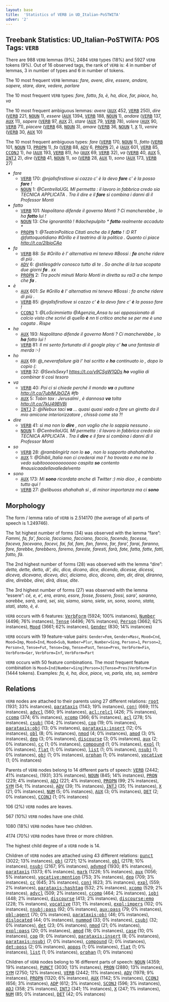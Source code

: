 ```yaml
---
layout: base
title:  'Statistics of VERB in UD_Italian-PoSTWITA'
udver: '2'
---
```


## Treebank Statistics: UD_Italian-PoSTWITA: POS Tags: `VERB`

There are 988 `VERB` lemmas (9%), 2484 `VERB` types (18%) and 5927 `VERB` tokens (9%).
Out of 16 observed tags, the rank of `VERB` is: 4 in number of lemmas, 3 in number of types and 6 in number of tokens.

The 10 most frequent `VERB` lemmas: <em>fare, avere, dire, essere, andare, sapere, stare, dare, vedere, parlare</em>

The 10 most frequent `VERB` types:  <em>fare, fatto, fa, è, ha, dice, far, piace, ho, va</em>

The 10 most frequent ambiguous lemmas: <em>avere</em> (<tt><a href="it_postwita-pos-AUX.html">AUX</a></tt> 452, <tt><a href="it_postwita-pos-VERB.html">VERB</a></tt> 250), <em>dire</em> (<tt><a href="it_postwita-pos-VERB.html">VERB</a></tt> 221, <tt><a href="it_postwita-pos-NOUN.html">NOUN</a></tt> 1), <em>essere</em> (<tt><a href="it_postwita-pos-AUX.html">AUX</a></tt> 1394, <tt><a href="it_postwita-pos-VERB.html">VERB</a></tt> 188, <tt><a href="it_postwita-pos-NOUN.html">NOUN</a></tt> 1), <em>andare</em> (<tt><a href="it_postwita-pos-VERB.html">VERB</a></tt> 137, <tt><a href="it_postwita-pos-AUX.html">AUX</a></tt> 11), <em>sapere</em> (<tt><a href="it_postwita-pos-VERB.html">VERB</a></tt> 97, <tt><a href="it_postwita-pos-AUX.html">AUX</a></tt> 2), <em>stare</em> (<tt><a href="it_postwita-pos-AUX.html">AUX</a></tt> 79, <tt><a href="it_postwita-pos-VERB.html">VERB</a></tt> 78), <em>volere</em> (<tt><a href="it_postwita-pos-AUX.html">AUX</a></tt> 90, <tt><a href="it_postwita-pos-VERB.html">VERB</a></tt> 71), <em>piacere</em> (<tt><a href="it_postwita-pos-VERB.html">VERB</a></tt> 68, <tt><a href="it_postwita-pos-NOUN.html">NOUN</a></tt> 3), <em>amare</em> (<tt><a href="it_postwita-pos-VERB.html">VERB</a></tt> 36, <tt><a href="it_postwita-pos-NOUN.html">NOUN</a></tt> 1, <tt><a href="it_postwita-pos-X.html">X</a></tt> 1), <em>venire</em> (<tt><a href="it_postwita-pos-VERB.html">VERB</a></tt> 30, <tt><a href="it_postwita-pos-AUX.html">AUX</a></tt> 10)

The 10 most frequent ambiguous types:  <em>fare</em> (<tt><a href="it_postwita-pos-VERB.html">VERB</a></tt> 170, <tt><a href="it_postwita-pos-NOUN.html">NOUN</a></tt> 1), <em>fatto</em> (<tt><a href="it_postwita-pos-VERB.html">VERB</a></tt> 101, <tt><a href="it_postwita-pos-NOUN.html">NOUN</a></tt> 13, <tt><a href="it_postwita-pos-PROPN.html">PROPN</a></tt> 1), <em>fa</em> (<tt><a href="it_postwita-pos-VERB.html">VERB</a></tt> 88, <tt><a href="it_postwita-pos-ADV.html">ADV</a></tt> 6, <tt><a href="it_postwita-pos-PROPN.html">PROPN</a></tt> 2), <em>è</em> (<tt><a href="it_postwita-pos-AUX.html">AUX</a></tt> 601, <tt><a href="it_postwita-pos-VERB.html">VERB</a></tt> 85, <tt><a href="it_postwita-pos-CCONJ.html">CCONJ</a></tt> 1), <em>ha</em> (<tt><a href="it_postwita-pos-AUX.html">AUX</a></tt> 193, <tt><a href="it_postwita-pos-VERB.html">VERB</a></tt> 81), <em>ho</em> (<tt><a href="it_postwita-pos-AUX.html">AUX</a></tt> 69, <tt><a href="it_postwita-pos-VERB.html">VERB</a></tt> 32), <em>va</em> (<tt><a href="it_postwita-pos-VERB.html">VERB</a></tt> 40, <tt><a href="it_postwita-pos-AUX.html">AUX</a></tt> 5, <tt><a href="it_postwita-pos-INTJ.html">INTJ</a></tt> 2), <em>dire</em> (<tt><a href="it_postwita-pos-VERB.html">VERB</a></tt> 41, <tt><a href="it_postwita-pos-NOUN.html">NOUN</a></tt> 1), <em>so</em> (<tt><a href="it_postwita-pos-VERB.html">VERB</a></tt> 28, <tt><a href="it_postwita-pos-AUX.html">AUX</a></tt> 1), <em>sono</em> (<tt><a href="it_postwita-pos-AUX.html">AUX</a></tt> 173, <tt><a href="it_postwita-pos-VERB.html">VERB</a></tt> 27)


* <em>fare</em>
  * <tt><a href="it_postwita-pos-VERB.html">VERB</a></tt> 170: <em>@njallsfirstlove si cazzo c' è la devo <b>fare</b> c' è la posso <b>fare</b> !</em>
  * <tt><a href="it_postwita-pos-NOUN.html">NOUN</a></tt> 1: <em>@CentrellaUGL MI permetta : il lavoro in fabbrica credo sia TECNICA APPLICATA . Tra il dire e il <b>fare</b> si combina i danni di il Professor Monti</em>
* <em>fatto</em>
  * <tt><a href="it_postwita-pos-VERB.html">VERB</a></tt> 101: <em>Napolitano difende il governo Monti ? Ci mancherebbe , lo ha <b>fatto</b> lui !</em>
  * <tt><a href="it_postwita-pos-NOUN.html">NOUN</a></tt> 13: <em>Che ignorantità ! #dachepulpito * <b>fatto</b> realmente accaduto *</em>
  * <tt><a href="it_postwita-pos-PROPN.html">PROPN</a></tt> 1: <em>@TeatrinPolitica Citati anche da il <b>fatto</b> ! :D RT @fattoquotidiano #Grillo e il teatrino di la politica . Quanto ci piace http://t.co/2IbioCAo</em>
* <em>fa</em>
  * <tt><a href="it_postwita-pos-VERB.html">VERB</a></tt> 88: <em>Se #Grillo è l' alternativa mi tenevo #Bossi : <b>fa</b> anche ridere di più .</em>
  * <tt><a href="it_postwita-pos-ADV.html">ADV</a></tt> 6: <em>@stilesgdrlv conosco tutto di te . So anche di la tua scopata due giorni <b>fa</b> . xx</em>
  * <tt><a href="it_postwita-pos-PROPN.html">PROPN</a></tt> 2: <em>Tra pochi minuti Mario Monti in diretta su rai3 a che tempo che <b>fa</b> .</em>
* <em>è</em>
  * <tt><a href="it_postwita-pos-AUX.html">AUX</a></tt> 601: <em>Se #Grillo <b>è</b> l' alternativa mi tenevo #Bossi : fa anche ridere di più .</em>
  * <tt><a href="it_postwita-pos-VERB.html">VERB</a></tt> 85: <em>@njallsfirstlove si cazzo c' <b>è</b> la devo fare c' <b>è</b> la posso fare !</em>
  * <tt><a href="it_postwita-pos-CCONJ.html">CCONJ</a></tt> 1: <em>@LoScimmietto @Agenzia_Ansa tu sei appassionato di calcio visto che scrivi di quello <b>è</b> nn ti critico anche se per me è una cagata . Rispe</em>
* <em>ha</em>
  * <tt><a href="it_postwita-pos-AUX.html">AUX</a></tt> 193: <em>Napolitano difende il governo Monti ? Ci mancherebbe , lo <b>ha</b> fatto lui !</em>
  * <tt><a href="it_postwita-pos-VERB.html">VERB</a></tt> 81: <em>Il mi sento fortunato di il google play c' <b>ha</b> una fantasia di merda :-)</em>
* <em>ho</em>
  * <tt><a href="it_postwita-pos-AUX.html">AUX</a></tt> 69: <em>@_neverafailure già l' hai scritto e <b>ho</b> continuato io , dopo lo copio (:</em>
  * <tt><a href="it_postwita-pos-VERB.html">VERB</a></tt> 32: <em>@SexIsSexy1 https://t.co/y9CSgW1QDs <b>ho</b> vogliia di combinar ti così tesoro</em>
* <em>va</em>
  * <tt><a href="it_postwita-pos-VERB.html">VERB</a></tt> 40: <em>Poi ci si chiede perché il mondo <b>va</b> a puttane http://t.co/7ublMJbOZA #fb</em>
  * <tt><a href="it_postwita-pos-AUX.html">AUX</a></tt> 5: <em>Tobin tax : Jerusalmi , è dannosa <b>va</b> tolta http://t.co/7klJ49BVBj</em>
  * <tt><a href="it_postwita-pos-INTJ.html">INTJ</a></tt> 2: <em>@iNebux taci <b>va</b> … quasi quasi vado a fare un giretto da il mio amicone interiorizzatore , chissà come sta ?!</em>
* <em>dire</em>
  * <tt><a href="it_postwita-pos-VERB.html">VERB</a></tt> 41: <em>sì ma non lo <b>dire</b> , non voglio che lo sappia nessuno .</em>
  * <tt><a href="it_postwita-pos-NOUN.html">NOUN</a></tt> 1: <em>@CentrellaUGL MI permetta : il lavoro in fabbrica credo sia TECNICA APPLICATA . Tra il <b>dire</b> e il fare si combina i danni di il Professor Monti</em>
* <em>so</em>
  * <tt><a href="it_postwita-pos-VERB.html">VERB</a></tt> 28: <em>@ramblingirlz non lo <b>so</b> , non lo sopporto ahahahahha .</em>
  * <tt><a href="it_postwita-pos-AUX.html">AUX</a></tt> 1: <em>@Ghibli_Italia non ci crederai ma l' ho trovato e mo me lo vedo subitooooooooooooo caspita <b>so</b> contento #nausicaadellavalledelvento</em>
* <em>sono</em>
  * <tt><a href="it_postwita-pos-AUX.html">AUX</a></tt> 173: <em>Mi <b>sono</b> ricordata anche di Twitter :) mio dioo , è cambiato tutto qui !</em>
  * <tt><a href="it_postwita-pos-VERB.html">VERB</a></tt> 27: <em>@elibuoss ahahahah si , di minor importanza ma ci <b>sono</b></em>

## Morphology

The form / lemma ratio of `VERB` is 2.514170 (the average of all parts of speech is 1.249746).

The 1st highest number of forms (34) was observed with the lemma “fare”: <em>Fammi, fa, fa', faccia, facciamo, facciano, faccio, facendo, facesse, faceva, facevano, facevi, fai, fal, fam, fan, fanno, far, fara', farai, faranno, fare, farebbe, farebbero, faremo, fareste, faresti, farà, fate, fatta, fatte, fatti, fatto, fà</em>.

The 2nd highest number of forms (28) was observed with the lemma “dire”: <em>detta, dette, detto, di', dic, dica, dicano, dice, dicendo, dicesse, dicessi, diceva, dicevano, dicevo, dici, diciamo, dico, dicono, dim, dir, dirai, diranno, dire, direbbe, direi, dirà, disse, dite</em>.

The 3rd highest number of forms (27) was observed with the lemma “essere”: <em>cé, e, e', era, erano, essre, fosse, fossero, fossi, sara', saranno, sarebbe, sarà, sará, sei, sia, siamo, siano, siete, sn, sono, soono, stata, stati, stato, è, é</em>.

`VERB` occurs with 6 features: <tt><a href="it_postwita-feat-VerbForm.html">VerbForm</a></tt> (5924; 100% instances), <tt><a href="it_postwita-feat-Number.html">Number</a></tt> (4496; 76% instances), <tt><a href="it_postwita-feat-Tense.html">Tense</a></tt> (4496; 76% instances), <tt><a href="it_postwita-feat-Person.html">Person</a></tt> (3662; 62% instances), <tt><a href="it_postwita-feat-Mood.html">Mood</a></tt> (3661; 62% instances), <tt><a href="it_postwita-feat-Gender.html">Gender</a></tt> (830; 14% instances)

`VERB` occurs with 19 feature-value pairs: `Gender=Fem`, `Gender=Masc`, `Mood=Cnd`, `Mood=Imp`, `Mood=Ind`, `Mood=Sub`, `Number=Plur`, `Number=Sing`, `Person=1`, `Person=2`, `Person=3`, `Tense=Fut`, `Tense=Imp`, `Tense=Past`, `Tense=Pres`, `VerbForm=Fin`, `VerbForm=Ger`, `VerbForm=Inf`, `VerbForm=Part`

`VERB` occurs with 50 feature combinations.
The most frequent feature combination is `Mood=Ind|Number=Sing|Person=3|Tense=Pres|VerbForm=Fin` (1444 tokens).
Examples: <em>fa, è, ha, dice, piace, va, parla, sta, sa, sembra</em>


## Relations

`VERB` nodes are attached to their parents using 27 different relations: <tt><a href="it_postwita-dep-root.html">root</a></tt> (1931; 33% instances), <tt><a href="it_postwita-dep-parataxis.html">parataxis</a></tt> (1143; 19% instances), <tt><a href="it_postwita-dep-conj.html">conj</a></tt> (669; 11% instances), <tt><a href="it_postwita-dep-advcl.html">advcl</a></tt> (560; 9% instances), <tt><a href="it_postwita-dep-acl-relcl.html">acl:relcl</a></tt> (426; 7% instances), <tt><a href="it_postwita-dep-ccomp.html">ccomp</a></tt> (374; 6% instances), <tt><a href="it_postwita-dep-xcomp.html">xcomp</a></tt> (366; 6% instances), <tt><a href="it_postwita-dep-acl.html">acl</a></tt> (278; 5% instances), <tt><a href="it_postwita-dep-csubj.html">csubj</a></tt> (104; 2% instances), <tt><a href="it_postwita-dep-cop.html">cop</a></tt> (19; 0% instances), <tt><a href="it_postwita-dep-parataxis-obj.html">parataxis:obj</a></tt> (13; 0% instances), <tt><a href="it_postwita-dep-parataxis-insert.html">parataxis:insert</a></tt> (12; 0% instances), <tt><a href="it_postwita-dep-obl.html">obl</a></tt> (8; 0% instances), <tt><a href="it_postwita-dep-nmod.html">nmod</a></tt> (4; 0% instances), <tt><a href="it_postwita-dep-amod.html">amod</a></tt> (3; 0% instances), <tt><a href="it_postwita-dep-dep.html">dep</a></tt> (3; 0% instances), <tt><a href="it_postwita-dep-discourse.html">discourse</a></tt> (3; 0% instances), <tt><a href="it_postwita-dep-aux.html">aux</a></tt> (2; 0% instances), <tt><a href="it_postwita-dep-cc.html">cc</a></tt> (1; 0% instances), <tt><a href="it_postwita-dep-compound.html">compound</a></tt> (1; 0% instances), <tt><a href="it_postwita-dep-expl.html">expl</a></tt> (1; 0% instances), <tt><a href="it_postwita-dep-flat.html">flat</a></tt> (1; 0% instances), <tt><a href="it_postwita-dep-list.html">list</a></tt> (1; 0% instances), <tt><a href="it_postwita-dep-nsubj.html">nsubj</a></tt> (1; 0% instances), <tt><a href="it_postwita-dep-obj.html">obj</a></tt> (1; 0% instances), <tt><a href="it_postwita-dep-orphan.html">orphan</a></tt> (1; 0% instances), <tt><a href="it_postwita-dep-vocative.html">vocative</a></tt> (1; 0% instances)

Parents of `VERB` nodes belong to 14 different parts of speech: <tt><a href="it_postwita-pos-VERB.html">VERB</a></tt> (2442; 41% instances),  (1931; 33% instances), <tt><a href="it_postwita-pos-NOUN.html">NOUN</a></tt> (845; 14% instances), <tt><a href="it_postwita-pos-PRON.html">PRON</a></tt> (229; 4% instances), <tt><a href="it_postwita-pos-ADJ.html">ADJ</a></tt> (221; 4% instances), <tt><a href="it_postwita-pos-PROPN.html">PROPN</a></tt> (99; 2% instances), <tt><a href="it_postwita-pos-SYM.html">SYM</a></tt> (54; 1% instances), <tt><a href="it_postwita-pos-ADV.html">ADV</a></tt> (39; 1% instances), <tt><a href="it_postwita-pos-INTJ.html">INTJ</a></tt> (35; 1% instances), <tt><a href="it_postwita-pos-X.html">X</a></tt> (21; 0% instances), <tt><a href="it_postwita-pos-NUM.html">NUM</a></tt> (5; 0% instances), <tt><a href="it_postwita-pos-AUX.html">AUX</a></tt> (3; 0% instances), <tt><a href="it_postwita-pos-DET.html">DET</a></tt> (2; 0% instances), <tt><a href="it_postwita-pos-CCONJ.html">CCONJ</a></tt> (1; 0% instances)

106 (2%) `VERB` nodes are leaves.

567 (10%) `VERB` nodes have one child.

1080 (18%) `VERB` nodes have two children.

4174 (70%) `VERB` nodes have three or more children.

The highest child degree of a `VERB` node is 14.

Children of `VERB` nodes are attached using 43 different relations: <tt><a href="it_postwita-dep-punct.html">punct</a></tt> (3022; 13% instances), <tt><a href="it_postwita-dep-obj.html">obj</a></tt> (2721; 12% instances), <tt><a href="it_postwita-dep-obl.html">obl</a></tt> (2178; 10% instances), <tt><a href="it_postwita-dep-nsubj.html">nsubj</a></tt> (2167; 9% instances), <tt><a href="it_postwita-dep-advmod.html">advmod</a></tt> (1930; 8% instances), <tt><a href="it_postwita-dep-parataxis.html">parataxis</a></tt> (1373; 6% instances), <tt><a href="it_postwita-dep-mark.html">mark</a></tt> (1226; 5% instances), <tt><a href="it_postwita-dep-aux.html">aux</a></tt> (1056; 5% instances), <tt><a href="it_postwita-dep-vocative-mention.html">vocative:mention</a></tt> (753; 3% instances), <tt><a href="it_postwita-dep-dep.html">dep</a></tt> (709; 3% instances), <tt><a href="it_postwita-dep-cc.html">cc</a></tt> (645; 3% instances), <tt><a href="it_postwita-dep-conj.html">conj</a></tt> (623; 3% instances), <tt><a href="it_postwita-dep-expl.html">expl</a></tt> (559; 2% instances), <tt><a href="it_postwita-dep-parataxis-hashtag.html">parataxis:hashtag</a></tt> (532; 2% instances), <tt><a href="it_postwita-dep-xcomp.html">xcomp</a></tt> (529; 2% instances), <tt><a href="it_postwita-dep-advcl.html">advcl</a></tt> (509; 2% instances), <tt><a href="it_postwita-dep-ccomp.html">ccomp</a></tt> (464; 2% instances), <tt><a href="it_postwita-dep-iobj.html">iobj</a></tt> (448; 2% instances), <tt><a href="it_postwita-dep-discourse.html">discourse</a></tt> (413; 2% instances), <tt><a href="it_postwita-dep-discourse-emo.html">discourse:emo</a></tt> (228; 1% instances), <tt><a href="it_postwita-dep-vocative.html">vocative</a></tt> (131; 1% instances), <tt><a href="it_postwita-dep-expl-impers.html">expl:impers</a></tt> (102; 0% instances), <tt><a href="it_postwita-dep-nsubj-pass.html">nsubj:pass</a></tt> (92; 0% instances), <tt><a href="it_postwita-dep-aux-pass.html">aux:pass</a></tt> (79; 0% instances), <tt><a href="it_postwita-dep-obl-agent.html">obl:agent</a></tt> (70; 0% instances), <tt><a href="it_postwita-dep-parataxis-obj.html">parataxis:obj</a></tt> (46; 0% instances), <tt><a href="it_postwita-dep-dislocated.html">dislocated</a></tt> (44; 0% instances), <tt><a href="it_postwita-dep-nummod.html">nummod</a></tt> (33; 0% instances), <tt><a href="it_postwita-dep-csubj.html">csubj</a></tt> (32; 0% instances), <tt><a href="it_postwita-dep-det.html">det</a></tt> (23; 0% instances), <tt><a href="it_postwita-dep-nmod.html">nmod</a></tt> (21; 0% instances), <tt><a href="it_postwita-dep-expl-pass.html">expl:pass</a></tt> (20; 0% instances), <tt><a href="it_postwita-dep-amod.html">amod</a></tt> (18; 0% instances), <tt><a href="it_postwita-dep-case.html">case</a></tt> (10; 0% instances), <tt><a href="it_postwita-dep-cop.html">cop</a></tt> (9; 0% instances), <tt><a href="it_postwita-dep-parataxis-insert.html">parataxis:insert</a></tt> (8; 0% instances), <tt><a href="it_postwita-dep-parataxis-nsubj.html">parataxis:nsubj</a></tt> (7; 0% instances), <tt><a href="it_postwita-dep-compound.html">compound</a></tt> (2; 0% instances), <tt><a href="it_postwita-dep-det-poss.html">det:poss</a></tt> (2; 0% instances), <tt><a href="it_postwita-dep-appos.html">appos</a></tt> (1; 0% instances), <tt><a href="it_postwita-dep-flat.html">flat</a></tt> (1; 0% instances), <tt><a href="it_postwita-dep-list.html">list</a></tt> (1; 0% instances), <tt><a href="it_postwita-dep-orphan.html">orphan</a></tt> (1; 0% instances)

Children of `VERB` nodes belong to 16 different parts of speech: <tt><a href="it_postwita-pos-NOUN.html">NOUN</a></tt> (4359; 19% instances), <tt><a href="it_postwita-pos-PUNCT.html">PUNCT</a></tt> (3030; 13% instances), <tt><a href="it_postwita-pos-PRON.html">PRON</a></tt> (2880; 13% instances), <tt><a href="it_postwita-pos-SYM.html">SYM</a></tt> (2750; 12% instances), <tt><a href="it_postwita-pos-VERB.html">VERB</a></tt> (2442; 11% instances), <tt><a href="it_postwita-pos-ADV.html">ADV</a></tt> (1978; 9% instances), <tt><a href="it_postwita-pos-PROPN.html">PROPN</a></tt> (1320; 6% instances), <tt><a href="it_postwita-pos-AUX.html">AUX</a></tt> (1142; 5% instances), <tt><a href="it_postwita-pos-CCONJ.html">CCONJ</a></tt> (656; 3% instances), <tt><a href="it_postwita-pos-ADP.html">ADP</a></tt> (612; 3% instances), <tt><a href="it_postwita-pos-SCONJ.html">SCONJ</a></tt> (596; 3% instances), <tt><a href="it_postwita-pos-ADJ.html">ADJ</a></tt> (358; 2% instances), <tt><a href="it_postwita-pos-INTJ.html">INTJ</a></tt> (341; 1% instances), <tt><a href="it_postwita-pos-X.html">X</a></tt> (247; 1% instances), <tt><a href="it_postwita-pos-NUM.html">NUM</a></tt> (85; 0% instances), <tt><a href="it_postwita-pos-DET.html">DET</a></tt> (42; 0% instances)

